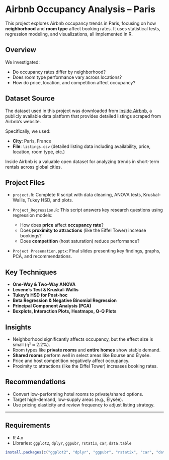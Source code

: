 # Airbnb Occupancy Analysis – Paris
This project explores Airbnb occupancy trends in Paris, focusing on how **neighborhood** and **room type** affect booking rates. It uses statistical tests, regression modeling, and visualizations, all implemented in R.

## Overview
We investigated:
- Do occupancy rates differ by neighborhood?
- Does room type performance vary across locations?
- How do price, location, and competition affect occupancy?

## Dataset Source
The dataset used in this project was downloaded from [Inside Airbnb](https://insideairbnb.com/), a publicly available data platform that provides detailed listings scraped from Airbnb’s website.

Specifically, we used:
- **City**: Paris, France
- **File**: `listings.csv` (detailed listing data including availability, price, location, room type, etc.)

Inside Airbnb is a valuable open dataset for analyzing trends in short-term rentals across global cities.

## Project Files
- `project.R`: Complete R script with data cleaning, ANOVA tests, Kruskal-Wallis, Tukey HSD, and plots.

- `Project_Regression.R`: This script answers key research questions using regression models:
  - How does **price** affect **occupancy rate**?
  - Does **proximity to attractions** (like the Eiffel Tower) increase bookings?
  - Does **competition** (host saturation) reduce performance?

- `Project Presenation.pptx`: Final slides presenting key findings, graphs, PCA, and recommendations.

## Key Techniques
- **One-Way & Two-Way ANOVA**
- **Levene’s Test & Kruskal-Wallis**
- **Tukey’s HSD for Post-hoc**
- **Beta Regression & Negative Binomial Regression**
- **Principal Component Analysis (PCA)**
- **Boxplots, Interaction Plots, Heatmaps, Q-Q Plots**

## Insights
- Neighborhood significantly affects occupancy, but the effect size is small (η² ≈ 2.2%).
- Room types like **private rooms** and **entire homes** show stable demand.
- **Shared rooms** perform well in select areas like Bourse and Élysée.
- Price and host competition negatively affect occupancy.
- Proximity to attractions (like the Eiffel Tower) increases booking rates.

## Recommendations
- Convert low-performing hotel rooms to private/shared options.
- Target high-demand, low-supply areas (e.g., Élysée).
- Use pricing elasticity and review frequency to adjust listing strategy.

---

## Requirements
- R 4.x
- Libraries: `ggplot2`, `dplyr`, `ggpubr`, `rstatix`, `car`, `data.table`

```r
install.packages(c("ggplot2", "dplyr", "ggpubr", "rstatix", "car", "data.table"))

